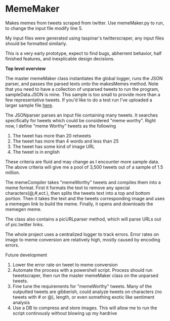 # MemeMaker

Makes memes from tweets scraped from twitter. Use memeMaker.py to run, to change the input file modify line 5.

My input files were generated using taspinar's twitterscraper, any input files should be formatted similarly. 

This is a very early prototype, expect to find bugs, abherrent behavior, half finished features, and inexplicable design decisions.

<b>Top level overview</b>

The master memeMaker class instantiates the global logger, runs the JSON parser, and passes the parsed texts onto the makesMemes method. Note that you need to have a collection of unparsed tweets to run the program, sampleData.JSON is mine. This sample is too small to provide more than a few representative tweets. If you'd like to do a test run I've uploaded a larger sample file [here](https://drive.google.com/file/d/1SpggnFuU9O_kZJXX-MH0_I0Va_kKreGQ/view?usp=sharing).  

The JSONparser parses an input file containing many tweets. It searches specifically for tweets which could be considered "meme worthy". Right now, I define "meme Worthy" tweets as the following

1. The tweet has more than 20 retweets
2. The tweet has more than 4 words and less than 25
3. The tweet has some kind of image URL 
4. The tweet is in english 

These criteria are fluid and may change as I encounter more sample data. The above criteria will give me a pool of 3,500 tweets out of a sample of 1.5 million. 

The memeCompiler takes "memeWorthy" tweets and compiles them into a meme format. First it formats the text to remove any special characters(@,#,ect.), then splits the tweets text into a top and bottom portion. Then it takes the text and the tweets corresponding image and uses a memegen link to build the meme. Finally, it opens and downloads the memegen meme. 

The class also contains a picURLparser method, which will parse URLs out of pic.twitter links. 

The whole project uses a centralized logger to track errors. Error rates on image to meme conversion are relatively high, mostly caused by encoding errors.

Future development
1. Lower the error rate on tweet to meme conversion
2. Automate the process with a powershell script. Process should run tweetscraper, then run the master memeMaker class on the unparsed tweets.
3. Fine tune the requirements for "memeWorthy" tweets. Many of the outputted tweets are gibberish, could analyze tweets on characters (no tweets with # or @), length, or even something exotic like sentiment analysis
4. Use a DB to compress and store images. This will allow me to run the script continously without blowing up my hardrive 



